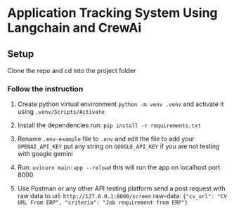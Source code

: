 # Application Tracking System Using Langchain and CrewAi

## Setup

Clone the repo and cd into the project folder

### Follow the instruction

1. Create python virtual environment `python -m venv .venv` and activate it using `.venv/Scripts/Activate`

2. Install the dependencies run: `pip install -r requirements.txt`

3. Rename `.env-example` file to `.env` and edit the file to add your `OPENAI_API_KEY` put any string on `GOOGLE_API_KEY` if you are not testing with google gemini

4. Run: `uvicorn main:app --reload` this will run the app on localhost port 8000

5. Use Postman or any other API testing platform send a post request with raw data to
  url: `http://127.0.0.1:8000/screen` raw-data: `{"cv_url": "CV URL From ERP", "criteria": "Job requirement from ERP"}`
  